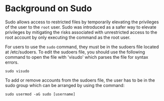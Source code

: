 # Background on Sudo

Sudo allows access to restricted files by temporarily elevating the privileges of the user to the `root` user. Sudo was introduced as a safer way to elevate privileges by mitigating the risks associated with unrestricted access to the root account by only executing the command as the root user.

For users to use the `sudo` command, they must be in the sudoers file located at /etc/sudoers. To edit the sudoers file, you should use the following command to open the file with 'visudo' which parses the file for syntax errors.
```
sudo visudo
```

To add or remove accounts from the sudoers file, the user has to be in the sudo group which can be arranged by using the command:

```
sudo usermod -aG sudo [username]
```
